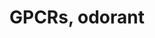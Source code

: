 ---
annotations:
- id: PW:0000125
  parent: signaling pathway
  type: Pathway Ontology
  value: G protein mediated signaling pathway
authors:
- Ehsiao
- MaintBot
- Khanspers
- Ddigles
- Jmelius
- Eweitz
description: ''
last-edited: 2021-05-23
organisms:
- Mus musculus
redirect_from:
- /index.php/Pathway:WP1397
- /instance/WP1397
- /instance/WP1397_r117924
revision: r117924
schema-jsonld:
- '@context': https://schema.org/
  '@id': https://wikipathways.github.io/pathways/WP1397.html
  '@type': Dataset
  creator:
    '@type': Organization
    name: WikiPathways
  description: ''
  keywords:
  - Brs3
  - Cmklr1
  - Gpr1
  - Gpr101
  - Gpr107
  - Gpr108
  - Gpr110
  - Gpr111
  - Gpr112
  - Gpr113
  - Gpr114
  - Gpr115
  - Gpr116
  - Gpr12
  - Gpr124
  - Gpr125
  - Gpr126
  - Gpr128
  - Gpr133
  - Gpr135
  - Gpr137
  - Gpr137b
  - Gpr137c
  - Gpr139
  - Gpr141
  - Gpr142
  - Gpr146
  - Gpr149
  - Gpr150
  - Gpr152
  - Gpr153
  - Gpr155
  - Gpr156
  - Gpr157
  - Gpr158
  - Gpr160
  - Gpr161
  - Gpr162
  - Gpr165
  - Gpr171
  - Gpr172b
  - Gpr173
  - Gpr175
  - Gpr176
  - Gpr177
  - Gpr179
  - Gpr180
  - Gpr182
  - Gpr183
  - Gpr19
  - Gpr20
  - Gpr21
  - Gpr22
  - Gpr25
  - Gpr26
  - Gpr27
  - Gpr3
  - Gpr31c
  - Gpr33
  - Gpr34
  - Gpr35
  - Gpr37
  - Gpr37l1
  - Gpr4
  - Gpr44
  - Gpr55
  - Gpr61
  - Gpr63
  - Gpr75
  - Gpr81
  - Gpr82
  - Gpr83
  - Gpr84
  - Gpr85
  - Gpr87
  - Gpr88
  - Gpr89
  - Gpr97
  - Gprc2a-rs5
  - Lgr4
  - Lgr5
  - Lgr6
  - Mrgpra1
  - Mrgpra4
  - Mrgpra6
  - Mrgprb1
  - Mrgprb2
  - Mrgprb3
  - Mrgprb4
  - Mrgprb5
  - Mrgprb8
  - Mrgpre
  - Mrgprf
  - Mrgprg
  - Mrgprh
  - Mrgprx1
  - Olfr1
  - Olfr10
  - Olfr1002
  - Olfr1009
  - Olfr1019
  - Olfr1020
  - Olfr1030
  - Olfr1038
  - Olfr1044
  - Olfr1052
  - Olfr1086
  - Olfr1094
  - Olfr1095
  - Olfr11
  - Olfr1102
  - Olfr12
  - Olfr13
  - Olfr139
  - Olfr140
  - Olfr142
  - Olfr143
  - Olfr144
  - Olfr1444
  - Olfr145
  - Olfr146
  - Olfr147
  - Olfr148
  - Olfr149
  - Olfr15
  - Olfr151
  - Olfr154
  - Olfr18
  - Olfr180
  - Olfr181
  - Olfr183
  - Olfr186
  - Olfr187
  - Olfr19
  - Olfr24
  - Olfr3
  - Olfr469
  - Olfr470
  - Olfr472
  - Olfr473
  - Olfr474
  - Olfr476
  - Olfr477
  - Olfr478
  - Olfr480
  - Olfr481
  - Olfr482
  - Olfr484
  - Olfr486
  - Olfr488
  - Olfr490
  - Olfr491
  - Olfr493
  - Olfr494
  - Olfr495
  - Olfr497
  - Olfr498
  - Olfr5
  - Olfr502
  - Olfr507
  - Olfr508
  - Olfr510
  - Olfr6
  - Olfr63
  - Olfr8
  - Olfr867
  - Olfr9
  - Olfr958
  - Olfr998
  - Opn1mw
  - Opn1sw
  - Oprl1
  - Rho
  - Taar2
  - Taar3
  - Taar4
  - Taar5
  - Taar6
  - Taar7b
  - Taar7d
  - Taar7e
  - Taar7f
  - Taar8b
  - Taar8c
  - Taar9
  - Tas1r1
  - Tas1r2
  - Tas1r3
  - Tas2r102
  - Tas2r104
  - Tas2r106
  - Tas2r107
  - Tas2r109
  - Tas2r113
  - Tas2r114
  - Tas2r116
  - Tas2r117
  - Tas2r120
  - Tas2r124
  - Tas2r125
  - Tas2r129
  - Tas2r134
  - Tas2r135
  - Tas2r136
  - Tas2r138
  - Tas2r139
  - Tas2r143
  - V1ra1
  - V1ra2
  - V1ra3
  - V1ra4
  - V1ra5
  - V1ra6
  - V1ra7
  - V1ra8
  - V1ra9
  - V1rb1
  - V1rb2
  - V1rb3
  - V1rb4
  - V1rb7
  - V1rb8
  - Vmn2r1
  - Vmn2r19
  - Vmn2r22
  - Vmn2r26
  license: CC0
  name: GPCRs, odorant
seo: CreativeWork
title: GPCRs, odorant
wpid: WP1397
---